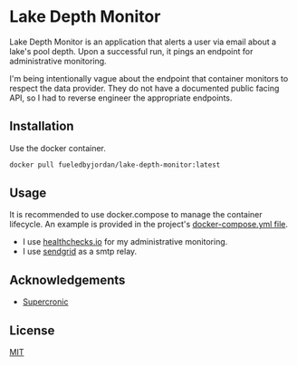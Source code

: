 # Lake Depth Monitor

Lake Depth Monitor is an application that alerts a user via email about a lake's pool depth.  Upon a successful run, it pings an endpoint for administrative monitoring.

I'm being intentionally vague about the endpoint that container monitors to respect the data provider.  They do not have a documented public facing API, so I had to reverse engineer the appropriate endpoints.

## Installation

Use the docker container.

```bash
docker pull fueledbyjordan/lake-depth-monitor:latest
```

## Usage

It is recommended to use docker.compose to manage the container lifecycle.  An example is provided in the project's [docker-compose.yml file](./docker-compose.yml).

* I use [healthchecks.io](healthchecks.io) for my administrative monitoring.
* I use [sendgrid](sendgrid.com) as a smtp relay.

## Acknowledgements

* [Supercronic](https://github.com/aptible/supercronic)

## License
[MIT](https://choosealicense.com/licenses/mit/)
